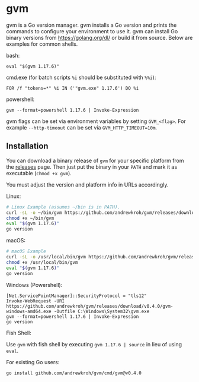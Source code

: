 gvm
===

gvm is a Go version manager. gvm installs a Go version and prints the commands
to configure your environment to use it. gvm can install Go binary versions from
https://golang.org/dl/ or build it from source. Below are examples for common
shells.

bash:

`eval "$(gvm 1.17.6)"`

cmd.exe (for batch scripts `%i` should be substituted with `%%i`):

`FOR /f "tokens=*" %i IN ('"gvm.exe" 1.17.6') DO %i`

powershell:

`gvm --format=powershell 1.17.6 | Invoke-Expression`

gvm flags can be set via environment variables by setting `GVM_<flag>`. For
example `--http-timeout` can be set via `GVM_HTTP_TIMEOUT=10m`.

Installation
------------

You can download a binary release of `gvm` for your specific platform from the
[releases](https://github.com/andrewkroh/gvm/releases) page. Then just put the
binary in your `PATH` and mark it as executable (`chmod +x gvm`).

You must adjust the version and platform info in URLs accordingly.

Linux:

``` bash
# Linux Example (assumes ~/bin is in PATH).
curl -sL -o ~/bin/gvm https://github.com/andrewkroh/gvm/releases/download/v0.4.0/gvm-linux-amd64
chmod +x ~/bin/gvm
eval "$(gvm 1.17.6)"
go version
```

macOS:

``` bash
# macOS Example
curl -sL -o /usr/local/bin/gvm https://github.com/andrewkroh/gvm/releases/download/v0.4.0/gvm-darwin-amd64
chmod +x /usr/local/bin/gvm
eval "$(gvm 1.17.6)"
go version
```

Windows (Powershell):

```
[Net.ServicePointManager]::SecurityProtocol = "tls12"
Invoke-WebRequest -URI https://github.com/andrewkroh/gvm/releases/download/v0.4.0/gvm-windows-amd64.exe -Outfile C:\Windows\System32\gvm.exe
gvm --format=powershell 1.17.6 | Invoke-Expression
go version
```

Fish Shell:

Use `gvm` with fish shell by executing `gvm 1.17.6 | source` in lieu of using `eval`.

For existing Go users:

`go install github.com/andrewkroh/gvm/cmd/gvm@v0.4.0`
